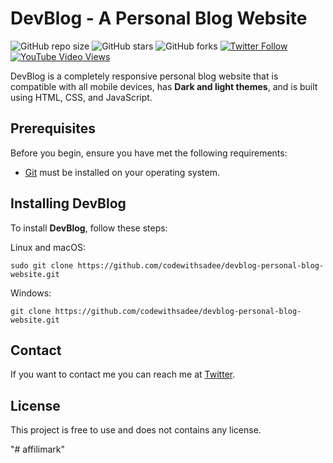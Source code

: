 # DevBlog - A Personal Blog Website

<!--- These are examples. See https://shields.io for others or to customize this set of shields. You might want to include dependencies, project status and licence info here --->
![GitHub repo size](https://img.shields.io/github/repo-size/codewithsadee/devblog-personal-blog-website)
![GitHub stars](https://img.shields.io/github/stars/codewithsadee/devblog-personal-blog-website?style=social)
![GitHub forks](https://img.shields.io/github/forks/codewithsadee/devblog-personal-blog-website?style=social)
[![Twitter Follow](https://img.shields.io/twitter/follow/codewithsadee_?style=social)](https://twitter.com/intent/follow?screen_name=codewithsadee_)
[![YouTube Video Views](https://img.shields.io/youtube/views/HtRTmkd5Nsg?style=social)](https://youtu.be/HtRTmkd5Nsg)

DevBlog is a completely responsive personal blog website that is compatible with all mobile devices, has **Dark and light themes**, and is built using HTML, CSS, and JavaScript.

## Prerequisites

Before you begin, ensure you have met the following requirements:
<!--- These are just example requirements. Add, duplicate or remove as required --->

* [Git](https://git-scm.com/downloads "Download Git") must be installed on your operating system.

## Installing DevBlog

To install **DevBlog**, follow these steps:

Linux and macOS:

```
sudo git clone https://github.com/codewithsadee/devblog-personal-blog-website.git
```

Windows:

```
git clone https://github.com/codewithsadee/devblog-personal-blog-website.git
```

## Contact

If you want to contact me you can reach me at [Twitter](https://www.twitter.com/codewithsadee).

## License
<!--- If you're not sure which open license to use see https://choosealicense.com/--->

This project is free to use and does not contains any license.

"# affilimark" 
